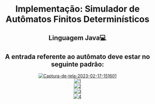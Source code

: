 <h1 align= "center">Implementação: Simulador de Autômatos Finitos Determinísticos</h1>
<h2 align="center"> Linguagem Java💻<h2>
<h2 align="center">A entrada referente ao autômato deve estar no seguinte padrão:</h2>
<div align="center">

<a href="https://imgbb.com/"><img src="https://i.ibb.co/n3sgp5K/Captura-de-tela-2023-02-17-151601.png" alt="Captura-de-tela-2023-02-17-151601" border="0"></a>
<br/>
<a href="https://ibb.co/Hh5XXBD"><img src="https://i.ibb.co/phYnnbv/1.jpg" alt="1" border="0"></a>
<br>
<a href="https://ibb.co/LC2nzNk"><img src="https://i.ibb.co/fCP4YD1/2.jpg" alt="2" border="0"></a>
<br>
<a href="https://ibb.co/S7ct6ZQ"><img src="https://i.ibb.co/fG9kXT8/3.jpg" alt="3" border="0"></a>
<br>
<a href="https://ibb.co/DbrswNr"><img src="https://i.ibb.co/dcm1kSm/4.jpg" alt="4" border="0"></a>
</div>
